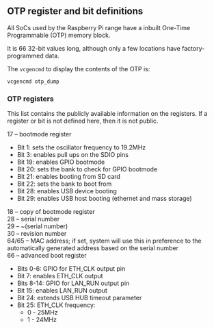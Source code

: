 ## OTP register and bit definitions

All SoCs used by the Raspberry Pi range have a inbuilt One-Time Programmable (OTP) memory block. 

It is 66 32-bit values long, although only a few locations have factory-programmed data.

The `vcgencmd` to display the contents of the OTP is:

```vcgencmd otp_dump```

### OTP registers

This list contains the publicly available information on the registers. If a register or bit is not defined here, then it is not public.

17 – bootmode register
   - Bit 1: sets the oscillator frequency to 19.2MHz
   - Bit 3: enables pull ups on the SDIO pins
   - Bit 19: enables GPIO bootmode
   - Bit 20: sets the bank to check for GPIO bootmode
   - Bit 21: enables booting from SD card
   - Bit 22: sets the bank to boot from
   - Bit 28: enables USB device booting
   - Bit 29: enables USB host booting (ethernet and mass storage)

18 – copy of bootmode register   
28 – serial number   
29 – ~(serial number)   
30 – revision number   
64/65 – MAC address; if set, system will use this in preference to the automatically generated address based on the serial number    
66 – advanced boot register
   - Bits 0-6: GPIO for ETH_CLK output pin
   - Bit 7: enables ETH_CLK output
   - Bits 8-14: GPIO for LAN_RUN output pin
   - Bit 15: enables LAN_RUN output
   - Bit 24: extends USB HUB timeout parameter
   - Bit 25: ETH_CLK frequency:
      - 0 - 25MHz
      - 1 - 24MHz  
